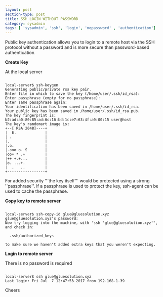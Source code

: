 ```yaml
---
layout: post
section-type: post
title: SSH LOGIN WITHOUT PASSWORD
category: sysadmin
tags: [ 'sysadmin', 'ssh', 'login', 'nopassword' , 'authentication']
--- 
```

Public key authentication allows you to login to a remote host via the SSH protocol without a password and is more secure than password-based authentication.

<strong>Create Key</strong>

At the local server
<pre><code data-trim class="yaml">
local-server$ ssh-keygen
Generating public/private rsa key pair.
Enter file in which to save the key (/home/user/.ssh/id_rsa):
Enter passphrase (empty for no passphrase): 
Enter same passphrase again: 
Your identification has been saved in /home/user/.ssh/id_rsa.
Your public key has been saved in /home/user/.ssh/id_rsa.pub.
The key fingerprint is:
b2:ad:a0:80:85:ad:6c:16:bd:1c:e7:63:4f:a0:00:15 user@host
The key's randomart image is:
+--[ RSA 2048]----+
|  E.             |
| .               |
|.                |
|.o.              |
|.ooo o. S        |
|oo+ * .+         |
|++ +.+...        |
|o. ...+.         |
|  .   ..         |
+-----------------+
</code></pre>

For added security '''the key itself''' would be protected using a strong ''passphrase''. If a passphrase is used to protect the key, ssh-agent can be used to cache the passphrase.

<strong>Copy key to remote server</strong>

<pre><code data-trim class="yaml">
local-server$ ssh-copy-id glue@gluesolution.xyz
glue@gluesolution.xyz's password:
Now try logging into the machine, with "ssh 'glue@gluesolution.xyz'", and check in:

  .ssh/authorized_keys

to make sure we haven't added extra keys that you weren't expecting.
</code></pre>

<strong>Login to remote server</strong>

There is no password is required

<pre><code data-trim class="yaml">
local-server$ ssh glue@gluesolution.xyz
Last login: Fri Jul  7 12:47:53 2017 from 192.168.1.39
</code></pre>

Cheers